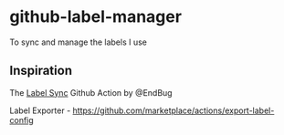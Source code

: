 # github-label-manager
To sync and manage the labels I use


## Inspiration

The [Label Sync](https://github.com/marketplace/actions/label-sync) Github Action by @EndBug


Label Exporter - https://github.com/marketplace/actions/export-label-config